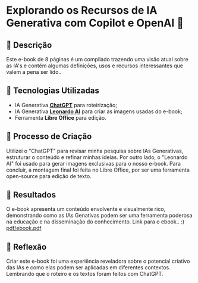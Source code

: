 # Explorando os Recursos de IA Generativa com Copilot e OpenAI 🌌

## 📒 Descrição
Este e-book de 8 páginas é um compilado trazendo uma visão atual sobre as IA's e contém algumas definições, usos e recursos interessantes que valem a pena ser lido..

## 🤖 Tecnologias Utilizadas
- IA Generativa **[ChatGPT](https://chat.openai.com)** para roteirização;
- IA Generativa **[Leonardo AI](https://leonardo.ai)** para criar as imagens usadas do e-book;
- Ferramenta **Libre Office** para edição.

## 🧐 Processo de Criação
Utilizei o "ChatGPT" para revisar minha pesquisa sobre IAs Generativas, estruturar o conteúdo e refinar minhas ideias. Por outro lado, o "Leonardo AI" foi usado para gerar imagens exclusivas para o nosso e-book. Para concluir, a montagem final foi feita no Libre Office, por ser uma ferramenta open-source para edição de texto.

## 🚀 Resultados
O e-book apresenta um conteúdo envolvente e visualmente rico, demonstrando como as IAs Genativas podem ser uma ferramenta poderosa na educação e na disseminação do conhecimento.
Link para o ebook.. :)
[pdf/ebook.pdf](https://github.com/AdaoElias/lab-natty-or-not/blob/main/pdf/ebook.pdf)

## 💭 Reflexão
Criar este e-book foi uma experiência reveladora sobre o potencial criativo das IAs e como elas podem ser aplicadas em diferentes contextos. Lembrando que o roteiro e os textos foram feitos com ChatGPT.

